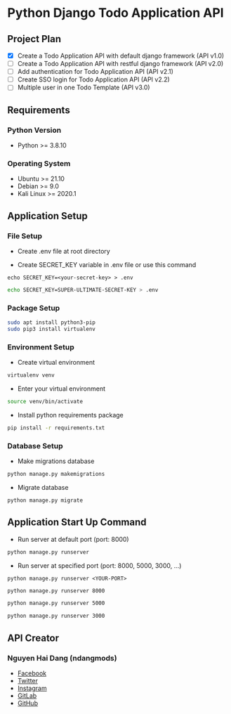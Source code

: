 # Python Django Todo Application API

## Project Plan

- [x] Create a Todo Application API with default django framework (API v1.0)
- [ ] Create a Todo Application API with restful django framework (API v2.0)
- [ ] Add authentication for Todo Application API (API v2.1)
- [ ] Create SSO login for Todo Application API (API v2.2)
- [ ] Multiple user in one Todo Template (API v3.0)

## Requirements

### Python Version

- Python >= 3.8.10

### Operating System

- Ubuntu >= 21.10
- Debian >= 9.0
- Kali Linux >= 2020.1

## Application Setup

### File Setup

- Create .env file at root directory

- Create SECRET_KEY variable in .env file or use this command

`echo SECRET_KEY=<your-secret-key> > .env`

```bash
echo SECRET_KEY=SUPER-ULTIMATE-SECRET-KEY > .env
```

### Package Setup

```bash
sudo apt install python3-pip
sudo pip3 install virtualenv
```

### Environment Setup

- Create virtual environment

```bash
virtualenv venv
```

- Enter your virtual environment

```bash
source venv/bin/activate
```

- Install python requirements package

```bash
pip install -r requirements.txt
```

### Database Setup

- Make migrations database

```bash
python manage.py makemigrations
```

- Migrate database

```bash
python manage.py migrate
```

## Application Start Up Command

- Run server at default port (port: 8000)
  
```bash
python manage.py runserver
```

- Run server at specified port (port: 8000, 5000, 3000, ...)

`python manage.py runserver <YOUR-PORT>`

```bash
python manage.py runserver 8000
```

```bash
python manage.py runserver 5000
```

```bash
python manage.py runserver 3000
```

## API Creator

### Nguyen Hai Dang (ndangmods)

- [Facebook](https://www.facebook.com/ndangmods)
- [Twitter](https://twitter.com/ndangmods)
- [Instagram](https://instagram.com/dangn_ndang)
- [GitLab](https://gitlab.com/ndangmods)
- [GitHub](https://github.com/ndangmods)
